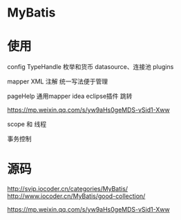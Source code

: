 # MyBatis



# 使用

config
  TypeHandle 
    枚举和货币
  datasource、连接池
  plugins
  
  
mapper
  XML
  注解
  	统一写法便于管理
  	
  pageHelp
  通用mapper
  idea eclipse插件 跳转



https://mp.weixin.qq.com/s/yw9aHs0geMDS-vSid1-Xww

scope 和 线程




事务控制





# 源码

http://svip.iocoder.cn/categories/MyBatis/
http://www.iocoder.cn/MyBatis/good-collection/

https://mp.weixin.qq.com/s/yw9aHs0geMDS-vSid1-Xww

